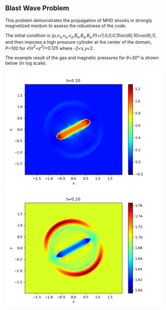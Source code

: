## Blast Wave Problem

This problem demonstrates the propagation of MHD shocks in strongly magnetized meidum to assess the robustness of the code.

The initial condition is *(&rho;,v<sub>x</sub>,v<sub>y</sub>,v<sub>z</sub>,B<sub>x</sub>,B<sub>y</sub>,B<sub>z</sub>,P)*=*(1,0,0,0,10sin(&theta;),10cos(&theta;),1)*, and then imposes a high pressure cylinder at the center of the domain, *P=100* for *&radic;(x<sup>2</sup>+y<sup>2</sup>)<0.125* where *-2<x,y<2*.

The example result of the gas and magnetic pressures for *&theta;=30&deg;* is shown below (in log scale).

<img src="../imgs/blast/Figure_1.png" alt="Gas pressure in blast wave" width="500px"> <img src="../imgs/blast/Figure_2.png" alt="Magnetic pressure in blast wave" width="500px">
